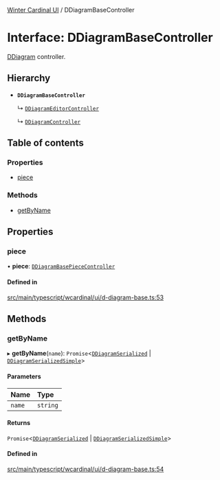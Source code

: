 [Winter Cardinal UI](../README.md) / DDiagramBaseController

# Interface: DDiagramBaseController

[DDiagram](../classes/DDiagram.md) controller.

## Hierarchy

- **`DDiagramBaseController`**

  ↳ [`DDiagramEditorController`](DDiagramEditorController.md)

  ↳ [`DDiagramController`](DDiagramController.md)

## Table of contents

### Properties

- [piece](DDiagramBaseController.md#piece)

### Methods

- [getByName](DDiagramBaseController.md#getbyname)

## Properties

### piece

• **piece**: [`DDiagramBasePieceController`](DDiagramBasePieceController.md)

#### Defined in

[src/main/typescript/wcardinal/ui/d-diagram-base.ts:53](https://github.com/winter-cardinal/winter-cardinal-ui/blob/v0.154.0/src/main/typescript/wcardinal/ui/d-diagram-base.ts#L53)

## Methods

### getByName

▸ **getByName**(`name`): `Promise`<[`DDiagramSerialized`](DDiagramSerialized.md) \| [`DDiagramSerializedSimple`](DDiagramSerializedSimple.md)\>

#### Parameters

| Name | Type |
| :------ | :------ |
| `name` | `string` |

#### Returns

`Promise`<[`DDiagramSerialized`](DDiagramSerialized.md) \| [`DDiagramSerializedSimple`](DDiagramSerializedSimple.md)\>

#### Defined in

[src/main/typescript/wcardinal/ui/d-diagram-base.ts:54](https://github.com/winter-cardinal/winter-cardinal-ui/blob/v0.154.0/src/main/typescript/wcardinal/ui/d-diagram-base.ts#L54)
